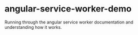 # angular-service-worker-demo
Running through the angular service worker documentation and understanding how it works.
